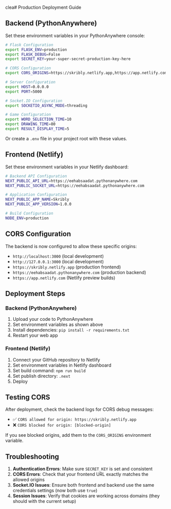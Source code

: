 clea# Production Deployment Guide

## Backend (PythonAnywhere)

Set these environment variables in your PythonAnywhere console:

```bash
# Flask Configuration
export FLASK_ENV=production
export FLASK_DEBUG=False
export SECRET_KEY=your-super-secret-production-key-here

# CORS Configuration
export CORS_ORIGINS=https://skribly.netlify.app,https://app.netlify.com

# Server Configuration
export HOST=0.0.0.0
export PORT=5000

# Socket.IO Configuration
export SOCKETIO_ASYNC_MODE=threading

# Game Configuration
export WORD_SELECTION_TIME=10
export DRAWING_TIME=80
export RESULT_DISPLAY_TIME=5
```

Or create a `.env` file in your project root with these values.

## Frontend (Netlify)

Set these environment variables in your Netlify dashboard:

```bash
# Backend API Configuration
NEXT_PUBLIC_API_URL=https://eehabsaadat.pythonanywhere.com
NEXT_PUBLIC_SOCKET_URL=https://eehabsaadat.pythonanywhere.com

# Application Configuration
NEXT_PUBLIC_APP_NAME=Skribly
NEXT_PUBLIC_APP_VERSION=1.0.0

# Build Configuration
NODE_ENV=production
```

## CORS Configuration

The backend is now configured to allow these specific origins:
- `http://localhost:3000` (local development)
- `http://127.0.0.1:3000` (local development)
- `https://skribly.netlify.app` (production frontend)
- `https://eehabsaadat.pythonanywhere.com` (production backend)
- `https://app.netlify.com` (Netlify preview builds)

## Deployment Steps

### Backend (PythonAnywhere)
1. Upload your code to PythonAnywhere
2. Set environment variables as shown above
3. Install dependencies: `pip install -r requirements.txt`
4. Restart your web app

### Frontend (Netlify)
1. Connect your GitHub repository to Netlify
2. Set environment variables in Netlify dashboard
3. Set build command: `npm run build`
4. Set publish directory: `.next`
5. Deploy

## Testing CORS

After deployment, check the backend logs for CORS debug messages:
- ✅ `CORS allowed for origin: https://skribly.netlify.app`
- ❌ `CORS blocked for origin: [blocked-origin]`

If you see blocked origins, add them to the `CORS_ORIGINS` environment variable.

## Troubleshooting

1. **Authentication Errors**: Make sure `SECRET_KEY` is set and consistent
2. **CORS Errors**: Check that your frontend URL exactly matches the allowed origins
3. **Socket.IO Issues**: Ensure both frontend and backend use the same credentials settings (now both use `true`)
4. **Session Issues**: Verify that cookies are working across domains (they should with the current setup) 